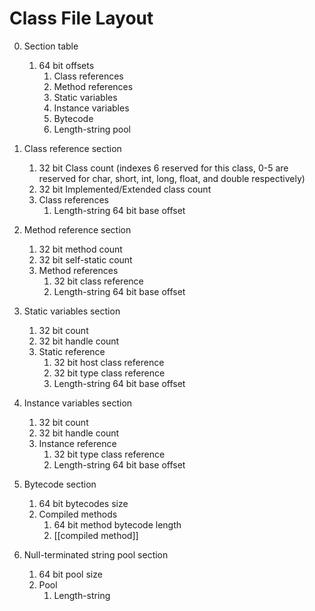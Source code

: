 # Class File Layout

0. Section table
   1. 64 bit offsets
      1. Class references
      2. Method references
      3. Static variables
      4. Instance variables
      5. Bytecode
      6. Length-string pool

1. Class reference section
   1. 32 bit Class count (indexes 6 reserved for this class, 0-5 are reserved for char, short, int, long, float, and double respectively)
   2. 32 bit Implemented/Extended class count
   3. Class references
      1. Length-string 64 bit base offset

2. Method reference section
   1. 32 bit method count
   2. 32 bit self-static count
   3. Method references
      1. 32 bit class reference
      2. Length-string 64 bit base offset

3. Static variables section
   1. 32 bit count
   2. 32 bit handle count
   3. Static reference
      1. 32 bit host class reference
      2. 32 bit type class reference
      3. Length-string 64 bit base offset

4. Instance variables section
   1. 32 bit count
   2. 32 bit handle count
   3. Instance reference
      1. 32 bit type class reference
      2. Length-string 64 bit base offset

5. Bytecode section
   1. 64 bit bytecodes size
   2. Compiled methods
      1. 64 bit method bytecode length
      2. \[\[compiled method\]\]

6. Null-terminated string pool section
   1. 64 bit pool size
   2. Pool
      1. Length-string
